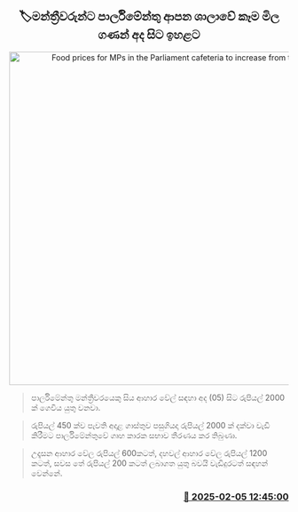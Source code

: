 <p align='center'><b><h2 align='center' title='Food prices for MPs in the Parliament cafeteria to increase from today'>🏷මන්ත්‍රීවරුන්ට පාර්ලිමේන්තු ආපන ශාලාවේ කෑම මිල ගණන් අද සිට ඉහළට</h2></b></p>
<p align='center'><img src='https://helakuru.sgp1.cdn.digitaloceanspaces.com/esana/images/lib/parliment-archived.jpg' width='600' alt='Food prices for MPs in the Parliament cafeteria to increase from today'></p>

> පාර්ලිමේන්තු මන්ත්‍රීවරයෙකු සිය ආහාර වේල් සඳහා අද (05) සිට රුපියල් 2000 ක් ගෙවිය යුතු වනවා.

> රුපියල් 450 ක්ව පැවති අදාළ ගාස්තුව පසුගියදා රුපියල් 2000 ක් දක්වා වැඩි කිරීමට පාර්ලිමේන්තුවේ ගෘහ කාරක සභාව තීරණය කර තිබුණා.

> උදෑසන ආහාර වේල රුපියල් 600කටත්, දහවල් ආහාර වේල රුපියල් 1200 කටත්, සවස තේ රුපියල් 200 කටත් ලබාග​ත යුතු බවයි වැඩිදුරටත් සඳහන් වෙන්නේ.



<h3 align='right'><a href='https://www.helakuru.lk/esana/p/107176/'>📅 2025-02-05 12:45:00</a></h3>
